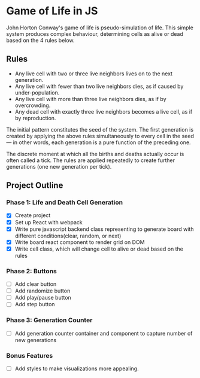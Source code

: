 # Game of Life in JS
John Horton Conway's game of life is pseudo-simulation of life. This simple system produces complex behaviour, determining cells as alive or dead based on the 4 rules below.


## Rules
* Any live cell with two or three live neighbors lives on to the next generation.
* Any live cell with fewer than two live neighbors dies, as if caused by under-population.
* Any live cell with more than three live neighbors dies, as if by overcrowding.
* Any dead cell with exactly three live neighbors becomes a live cell, as if by reproduction.


The initial pattern constitutes the seed of the system. The first generation is created by applying the above rules simultaneously to every cell in the seed — in other words, each generation is a pure function of the preceding one.

The discrete moment at which all the births and deaths actually occur is often called a tick. The rules are applied repeatedly to create further generations (one new generation per tick).

##  Project Outline
### Phase 1: Life and Death Cell Generation
- [x] Create project
- [x] Set up React with webpack
- [x] Write pure javascript backend class representing to generate board with different conditions(clear, random, or next)
- [x] Write board react component to render grid on DOM
- [x] Write cell class, which will change cell to alive or dead based on the rules

### Phase 2: Buttons
- [ ] Add clear button
- [ ] Add randomize button
- [ ] Add play/pause button
- [ ] Add step button

### Phase 3: Generation Counter

- [ ] Add generation counter container and component to capture number of new generations

### Bonus Features
- [ ] Add styles to make visualizations more appealing.
